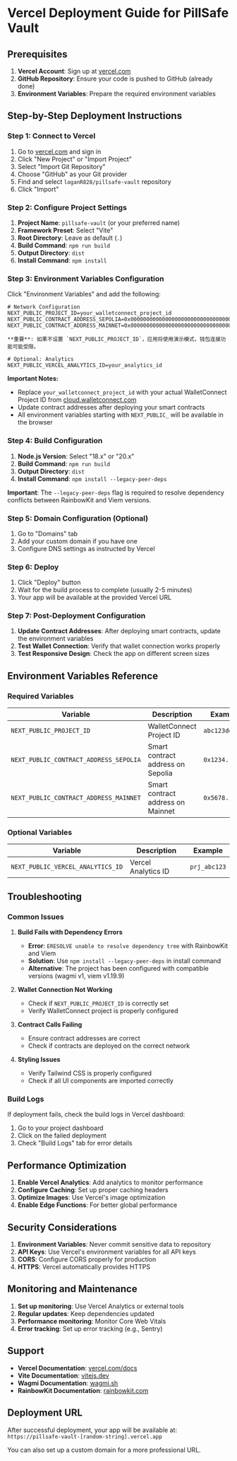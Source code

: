 # Vercel Deployment Guide for PillSafe Vault

## Prerequisites

1. **Vercel Account**: Sign up at [vercel.com](https://vercel.com)
2. **GitHub Repository**: Ensure your code is pushed to GitHub (already done)
3. **Environment Variables**: Prepare the required environment variables

## Step-by-Step Deployment Instructions

### Step 1: Connect to Vercel

1. Go to [vercel.com](https://vercel.com) and sign in
2. Click "New Project" or "Import Project"
3. Select "Import Git Repository"
4. Choose "GitHub" as your Git provider
5. Find and select `loganR828/pillsafe-vault` repository
6. Click "Import"

### Step 2: Configure Project Settings

1. **Project Name**: `pillsafe-vault` (or your preferred name)
2. **Framework Preset**: Select "Vite"
3. **Root Directory**: Leave as default (`.`)
4. **Build Command**: `npm run build`
5. **Output Directory**: `dist`
6. **Install Command**: `npm install`

### Step 3: Environment Variables Configuration

Click "Environment Variables" and add the following:

```
# Network Configuration
NEXT_PUBLIC_PROJECT_ID=your_walletconnect_project_id
NEXT_PUBLIC_CONTRACT_ADDRESS_SEPOLIA=0x0000000000000000000000000000000000000000
NEXT_PUBLIC_CONTRACT_ADDRESS_MAINNET=0x0000000000000000000000000000000000000000

**重要**: 如果不设置 `NEXT_PUBLIC_PROJECT_ID`，应用将使用演示模式，钱包连接功能可能受限。

# Optional: Analytics
NEXT_PUBLIC_VERCEL_ANALYTICS_ID=your_analytics_id
```

**Important Notes:**
- Replace `your_walletconnect_project_id` with your actual WalletConnect Project ID from [cloud.walletconnect.com](https://cloud.walletconnect.com)
- Update contract addresses after deploying your smart contracts
- All environment variables starting with `NEXT_PUBLIC_` will be available in the browser

### Step 4: Build Configuration

1. **Node.js Version**: Select "18.x" or "20.x"
2. **Build Command**: `npm run build`
3. **Output Directory**: `dist`
4. **Install Command**: `npm install --legacy-peer-deps`

**Important**: The `--legacy-peer-deps` flag is required to resolve dependency conflicts between RainbowKit and Viem versions.

### Step 5: Domain Configuration (Optional)

1. Go to "Domains" tab
2. Add your custom domain if you have one
3. Configure DNS settings as instructed by Vercel

### Step 6: Deploy

1. Click "Deploy" button
2. Wait for the build process to complete (usually 2-5 minutes)
3. Your app will be available at the provided Vercel URL

### Step 7: Post-Deployment Configuration

1. **Update Contract Addresses**: After deploying smart contracts, update the environment variables
2. **Test Wallet Connection**: Verify that wallet connection works properly
3. **Test Responsive Design**: Check the app on different screen sizes

## Environment Variables Reference

### Required Variables

| Variable | Description | Example |
|----------|-------------|---------|
| `NEXT_PUBLIC_PROJECT_ID` | WalletConnect Project ID | `abc123def456` |
| `NEXT_PUBLIC_CONTRACT_ADDRESS_SEPOLIA` | Smart contract address on Sepolia | `0x1234...` |
| `NEXT_PUBLIC_CONTRACT_ADDRESS_MAINNET` | Smart contract address on Mainnet | `0x5678...` |

### Optional Variables

| Variable | Description | Example |
|----------|-------------|---------|
| `NEXT_PUBLIC_VERCEL_ANALYTICS_ID` | Vercel Analytics ID | `prj_abc123` |

## Troubleshooting

### Common Issues

1. **Build Fails with Dependency Errors**
   - **Error**: `ERESOLVE unable to resolve dependency tree` with RainbowKit and Viem
   - **Solution**: Use `npm install --legacy-peer-deps` in install command
   - **Alternative**: The project has been configured with compatible versions (wagmi v1, viem v1.19.9)

2. **Wallet Connection Not Working**
   - Check if `NEXT_PUBLIC_PROJECT_ID` is correctly set
   - Verify WalletConnect project is properly configured

3. **Contract Calls Failing**
   - Ensure contract addresses are correct
   - Check if contracts are deployed on the correct network

4. **Styling Issues**
   - Verify Tailwind CSS is properly configured
   - Check if all UI components are imported correctly

### Build Logs

If deployment fails, check the build logs in Vercel dashboard:
1. Go to your project dashboard
2. Click on the failed deployment
3. Check "Build Logs" tab for error details

## Performance Optimization

1. **Enable Vercel Analytics**: Add analytics to monitor performance
2. **Configure Caching**: Set up proper caching headers
3. **Optimize Images**: Use Vercel's image optimization
4. **Enable Edge Functions**: For better global performance

## Security Considerations

1. **Environment Variables**: Never commit sensitive data to repository
2. **API Keys**: Use Vercel's environment variables for all API keys
3. **CORS**: Configure CORS properly for production
4. **HTTPS**: Vercel automatically provides HTTPS

## Monitoring and Maintenance

1. **Set up monitoring**: Use Vercel Analytics or external tools
2. **Regular updates**: Keep dependencies updated
3. **Performance monitoring**: Monitor Core Web Vitals
4. **Error tracking**: Set up error tracking (e.g., Sentry)

## Support

- **Vercel Documentation**: [vercel.com/docs](https://vercel.com/docs)
- **Vite Documentation**: [vitejs.dev](https://vitejs.dev)
- **Wagmi Documentation**: [wagmi.sh](https://wagmi.sh)
- **RainbowKit Documentation**: [rainbowkit.com](https://rainbowkit.com)

## Deployment URL

After successful deployment, your app will be available at:
`https://pillsafe-vault-[random-string].vercel.app`

You can also set up a custom domain for a more professional URL.
